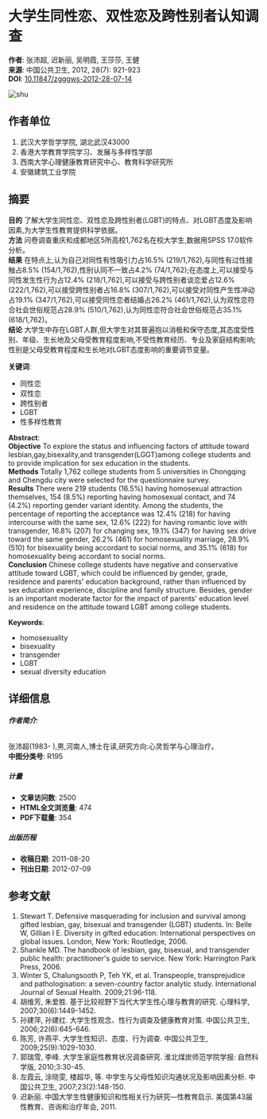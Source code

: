# 大学生同性恋、双性恋及跨性别者认知调查

**作者**: 张沛超, 迟新丽, 吴明霞, 王莎莎, 王健  
**来源**: 中国公共卫生, 2012, 28(7): 921-923  
**DOI**: [10.11847/zgggws-2012-28-07-14](https://dx.doi.org/10.11847/zgggws-2012-28-07-14)  

![shu](/style/images/public/shu.png)

## 作者单位
1. 武汉大学哲学学院, 湖北武汉43000  
2. 香港大学教育学院学习、发展与多样性学部  
3. 西南大学心理健康教育研究中心、教育科学研究所  
4. 安徽建筑工业学院  

## 摘要  
**目的** 了解大学生同性恋、双性恋及跨性别者(LGBT)的特点、对LGBT态度及影响因素,为大学生性教育提供科学依据。  
**方法** 问卷调查重庆和成都地区5所高校1,762名在校大学生,数据用SPSS 17.0软件分析。  
**结果** 在特点上,认为自己对同性有性吸引力占16.5% (219/1,762),与同性有过性接触占8.5% (154/1,762),性别认同不一致占4.2% (74/1,762);在态度上,可以接受与同性发生性行为占12.4% (218/1,762),可以接受与跨性别者谈恋爱占12.6% (222/1,762),可以接受跨性别者占16.8% (307/1,762),可以接受对同性产生性冲动占19.1% (347/1,762),可以接受同性恋者结婚占26.2% (461/1,762),认为双性恋符合社会世俗规范占28.9% (510/1,762),认为同性恋符合社会世俗规范占35.1% (618/1,762)。  
**结论** 大学生中存在LGBT人群,但大学生对其普遍抱以消极和保守态度,其态度受性别、年级、生长地及父母受教育程度影响,不受性教育经历、专业及家庭结构影响;性别是父母受教育程度和生长地对LGBT态度影响的重要调节变量。

**关键词**:  
- 同性恋  
- 双性恋  
- 跨性别者  
- LGBT  
- 性多样性教育  

**Abstract**:  
**Objective** To explore the status and influencing factors of attitude toward lesbian,gay,bisexality,and transgender(LGGT)among college students and to provide implication for sex education in the students.  
**Methods** Totally 1,762 college students from 5 universities in Chongqing and Chengdu city were selected for the questionnaire survey.  
**Results** There were 219 students (16.5%) having homosexual attraction themselves, 154 (8.5%) reporting having homosexual contact, and 74 (4.2%) reporting gender variant identity. Among the students, the percentage of reporting the acceptance was 12.4% (218) for having intercourse with the same sex, 12.6% (222) for having romantic love with transgender, 16.8% (207) for changing sex, 19.1% (347) for having sex drive toward the same gender, 26.2% (461) for homosexuality marriage, 28.9% (510) for bisexuality being accordant to social norms, and 35.1% (618) for homosexuality being accordant to social norms.  
**Conclusion** Chinese college students have negative and conservative attitude toward LGBT, which could be influenced by gender, grade, residence and parents' education background, rather than influenced by sex education experience, discipline and family structure. Besides, gender is an important moderate factor for the impact of parents' education level and residence on the attitude toward LGBT among college students.

**Keywords**:  
- homosexuality  
- bisexuality  
- transgender  
- LGBT  
- sexual diversity education  

## 详细信息

###### **作者简介**:  
张沛超(1983- ),男,河南人,博士在读,研究方向:心灵哲学与心理治疗。  
**中图分类号**: R195  
##### **计量**  
- **文章访问数**: 2500  
- **HTML全文浏览量**: 474  
- **PDF下载量**: 354  
##### **出版历程**  
- **收稿日期**: 2011-08-20  
- **刊出日期**: 2012-07-09  

## 参考文献
1. Stewart T. Defensive masquerading for inclusion and survival among gifted lesbian, gay, bisexual and transgender (LGBT) students. In: Belle W, Gillian I E. Diversity in gifted education: International perspectives on global issues. London, New York: Routledge, 2006.  
2. Shankle MD. The handbook of lesbian, gay, bisexual, and transgender public health: practitioner's guide to service. New York: Harrington Park Press, 2006.  
3. Winter S, Chalungsooth P, Teh YK, et al. Transpeople, transprejudice and pathologisation: a seven-country factor analytic study. International Journal of Sexual Health. 2009;21:96-118.  
4. 胡维芳, 朱爱胜. 基于比较视野下当代大学生性心理与教育的研究. 心理科学, 2007;30(6):1449-1452.  
5. 孙建萍, 孙建红. 大学生性观念、性行为调查及健康教育对策. 中国公共卫生, 2006;22(6):645-646.  
6. 陈芳, 许燕平. 大学生性知识、态度、行为调查. 中国公共卫生, 2009;25(9):1029-1030.  
7. 郭瑞雪, 李峰. 大学生家庭性教育状况调查研究. 淮北煤炭师范学院学报: 自然科学版, 2010;3:30-45.  
8. 左霞云, 涂晓雯, 楼超华, 等. 中学生与父母性知识沟通状况及影响因素分析. 中国公共卫生, 2007;23(2):148-150.  
9. 迟新丽. 中国大学生性健康知识和性相关行为研究—性教育启示. 美国第43届性教育、咨询和治疗年会, 2011.